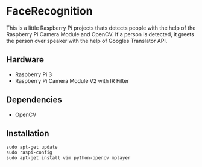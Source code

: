 # FaceRecognition

This is a little Raspberry Pi projects thats detects people with the help of the Raspberry Pi Camera Module and OpenCV. If a person is detected, it greets the person over speaker with the help of Googles Translator API.

## Hardware
- Raspberry Pi 3
- Raspberry Pi Camera Module V2 with IR Filter

## Dependencies
- OpenCV

## Installation
```
sudo apt-get update
sudo raspi-config
sudo apt-get install vim python-opencv mplayer
```
